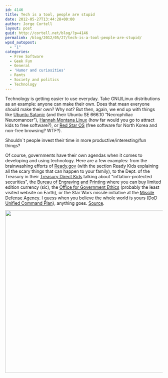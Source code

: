 ```yaml
---
id: 4146
title: Tech is a tool, people are stupid
date: 2012-05-27T13:44:28+00:00
author: Jorge Cortell
layout: post
guid: http://cortell.net/blog/?p=4146
permalink: /blog/2012/05/27/tech-is-a-tool-people-are-stupid/
wpsd_autopost:
  - "1"
categories:
  - Free Software
  - Geek Fun
  - General
  - 'Humor and curiosities'
  - Rants
  - Society and politics
  - Technology
---
```

Technology is getting easier to use everyday. Take GNU/Linux distributions as an example: anyone can make their own. Does that mean everyone should make their own? Why not? But then, again, we end up with things like <a title="http://ubuntusatanic.org/" href="http://ubuntusatanic.org/" target="_blank">Ubuntu Satanic</a> (and their Ubuntu SE 666.10 “Necrophiliac Neuromancer”), <a title="http://hannahmontana.sourceforge.net/index.html" href="http://hannahmontana.sourceforge.net/index.html" target="_blank">Hannah Montana Linux</a> (how far would you go to attract kids to free software?), or <a title="http://en.wikipedia.org/wiki/Red_Star_OS" href="http://en.wikipedia.org/wiki/Red_Star_OS" target="_blank">Red Star OS</a> (free software for North Korea and non-free browsing? WTF?).

Shouldn`t people invest their time in more productive/interesting/fun things? 

Of course, governments have their own agendas when it comes to developing and using technology. Here are a few examples: from the brainwashing efforts of <a title="http://www.ready.gov/" href="http://www.ready.gov/" target="_blank">Ready.gov</a> (with the section Ready Kids explaining all the scary things that can happen to your family), to the Dept. of the Treasury in their <a title="http://www.treasurydirect.gov/kids/kids.htm" href="http://www.treasurydirect.gov/kids/kids.htm" target="_blank">Treasury Direct Kids</a> talking about "inflation-protected securities", the <a title="http://www.bep.treas.gov/home.html" href="http://www.bep.treas.gov/home.html" target="_blank">Bureau of Engraving and Printing</a> where you can buy limited edition currency (sic), the <a title="http://www.usoge.gov/" href="http://www.usoge.gov/" target="_blank">Office for Government Ethics</a> (probably the least visited website on Earth), or the Star Wars missile initiative at the <a title="http://www.mda.mil/" href="http://www.mda.mil/" target="_blank">Missile Defense Agency</a>. I guess when you believe the whole world is yours (DoD <a title="http://www.defense.gov/home/features/2009/0109_unifiedcommand/" href="http://www.defense.gov/home/features/2009/0109_unifiedcommand/" target="_blank">Unified Command Plan</a>), anything goes. <a title="http://www.makeuseof.com" href="http://www.makeuseof.com" target="_blank">Source</a>.

<img class="aligncenter" title="DoD UCM" src="http://main.makeuseoflimited.netdna-cdn.com/wp-content/uploads/2011/09/govsites11.png?323f2c" alt="" width="548" height="520" />